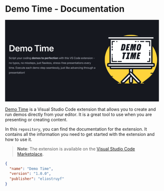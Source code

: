 # Demo Time - Documentation

![](./public/demo-time-og.png)

[Demo Time](https://marketplace.visualstudio.com/items?itemName=eliostruyf.vscode-demo-time) is a Visual Studio Code extension that allows you to create and run demos directly from your editor. It is a great tool to use when you are presenting or creating content.

In this `repository`, you can find the documentation for the extension. It contains all the information you need to get started with the extension and how to use it.

> **Note**: The extension is available on the [Visual Studio Code Marketplace](https://marketplace.visualstudio.com/items?itemName=eliostruyf.vscode-demo-time).

```json
{
  "name": "Demo Time",
  "version": "1.0.0",
  "publisher": "eliostruyf"
}
```
